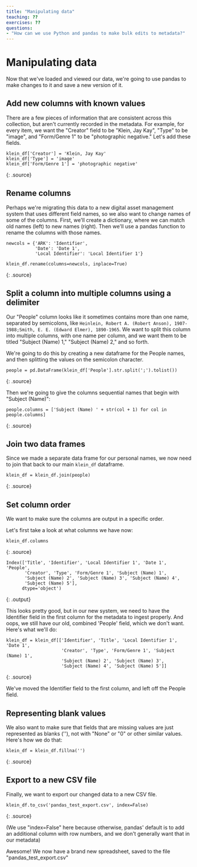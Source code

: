 ```yaml
---
title: "Manipulating data"
teaching: ??
exercises: ??
questions:
- "How can we use Python and pandas to make bulk edits to metadata?"
---
```


# Manipulating data

Now that we've loaded and viewed our data, we're going to use pandas to make changes to it and save a new version of it.

## Add new columns with known values
There are a few pieces of information that are consistent across this collection, but aren't currently recorded in the metadata. For example, for every item, we want the "Creator" field to be "Klein, Jay Kay", "Type" to be "image", and "Form/Genre 1" to be "photographic negative." Let's add these fields.

~~~
klein_df['Creator'] = 'Klein, Jay Kay'
klein_df['Type'] = 'image'
klein_df['Form/Genre 1'] = 'photographic negative'
~~~
{: .source}

## Rename columns
Perhaps we're migrating this data to a new digital asset management system that uses different field names, so we also want to change names of some of the columns. First, we'll create a dictionary, where we can match old names (left) to new names (right). Then we'll use a pandas function to rename the columns with those names.

~~~
newcols = {'ARK': 'Identifier', 
    	   'Date': 'Date 1',
    	   'Local Identifier': 'Local Identifier 1'}

klein_df.rename(columns=newcols, inplace=True)
~~~
{: .source}

## Split a column into multiple columns using a delimiter
Our "People" column looks like it sometimes contains more than one name, separated by semicolons, like `Heinlein, Robert A. (Robert Anson), 1907-1988;Smith, E. E. (Edward Elmer), 1890-1965`. We want to split this column into multiple columns, with one name per column, and we want them to be titled "Subject (Name) 1," "Subject (Name) 2," and so forth.

We're going to do this by creating a new dataframe for the People names, and then splitting the values on the semicolon character. 
~~~
people = pd.DataFrame(klein_df['People'].str.split(';').tolist())
~~~
{: .source}

Then we're going to give the columns sequential names that begin with "Subject (Name)":
~~~
people.columns = ['Subject (Name) ' + str(col + 1) for col in people.columns]
~~~
{: .source}

## Join two data frames
Since we made a separate data frame for our personal names, we now need to join that back to our main `klein_df` dataframe.

~~~
klein_df = klein_df.join(people)
~~~
{: .source}


## Set column order
We want to make sure the columns are output in a specific order.

Let's first take a look at what columns we have now:

~~~
klein_df.columns
~~~
{: .source}

~~~
Index(['Title', 'Identifier', 'Local Identifier 1', 'Date 1', 'People',
       'Creator', 'Type', 'Form/Genre 1', 'Subject (Name) 1',
       'Subject (Name) 2', 'Subject (Name) 3', 'Subject (Name) 4',
       'Subject (Name) 5'],
      dtype='object')
~~~
{: .output}

This looks pretty good, but in our new system, we need to have the Identifier field in the first column for the metadata to ingest properly. And oops, we still have our old, combined 'People' field, which we don't want. Here's what we'll do:

~~~
klein_df = klein_df[['Identifier', 'Title', 'Local Identifier 1', 'Date 1',
                     'Creator', 'Type', 'Form/Genre 1', 'Subject (Name) 1',
                     'Subject (Name) 2', 'Subject (Name) 3',
       				 'Subject (Name) 4', 'Subject (Name) 5']]
~~~
{: .source}

We've moved the Identifier field to the first column, and left off the People field.

## Representing blank values
We also want to make sure that fields that are missing values are just represented as blanks (''), not with "None" or "0" or other similar values. Here's how we do that:

~~~
klein_df = klein_df.fillna('')
~~~
{: .source}

## Export to a new CSV file
Finally, we want to export our changed data to a new CSV file.

~~~
klein_df.to_csv('pandas_test_export.csv', index=False)
~~~
{: .source}

(We use "index=False" here because otherwise, pandas' default is to add an additional column with row numbers, and we don't generally want that in our metadata)

Awesome! We now have a brand new spreadsheet, saved to the file "pandas_test_export.csv"
